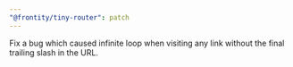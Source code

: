 ```yaml
---
"@frontity/tiny-router": patch
---
```


Fix a bug which caused infinite loop when visiting any link without the final trailing slash in the URL.
